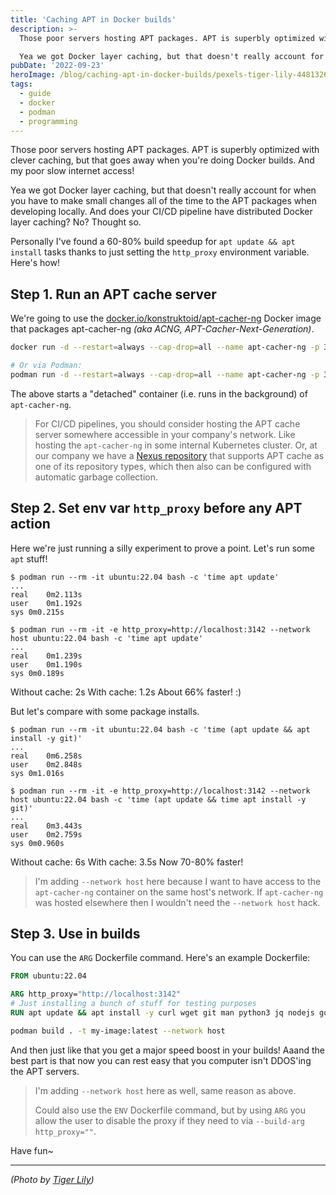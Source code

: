 ```yaml
---
title: 'Caching APT in Docker builds'
description: >-
  Those poor servers hosting APT packages. APT is superbly optimized with clever caching, but that goes away when you're doing Docker builds. And my poor slow internet access!

  Yea we got Docker layer caching, but that doesn't really account for when you have to make small changes all of the time to the APT packages when developing locally. And does your CI/CD pipeline have distributed Docker layer caching? No? Thought so.
pubDate: '2022-09-23'
heroImage: /blog/caching-apt-in-docker-builds/pexels-tiger-lily-4481326.jpg
tags:
  - guide
  - docker
  - podman
  - programming
---
```



Those poor servers hosting APT packages. APT is superbly optimized with clever caching, but that goes away when you're doing Docker builds. And my poor slow internet access!

Yea we got Docker layer caching, but that doesn't really account for when you have to make small changes all of the time to the APT packages when developing locally. And does your CI/CD pipeline have distributed Docker layer caching? No? Thought so.

Personally I've found a 60-80% build speedup for `apt update && apt install` tasks thanks to just setting the `http_proxy` environment variable. Here's how!

<!--more-->

## Step 1. Run an APT cache server

We're going to use the [docker.io/konstruktoid/apt-cacher-ng](https://hub.docker.com/r/konstruktoid/apt-cacher-ng) Docker image that packages apt-cacher-ng *(aka ACNG, APT-Cacher-Next-Generation)*.

```sh
docker run -d --restart=always --cap-drop=all --name apt-cacher-ng -p 3142:3142 konstruktoid/apt-cacher-ng VerboseLog=1 Debug=7 ForeGround=1 PassThroughPattern=.*

# Or via Podman:
podman run -d --restart=always --cap-drop=all --name apt-cacher-ng -p 3142:3142 konstruktoid/apt-cacher-ng VerboseLog=1 Debug=7 ForeGround=1 PassThroughPattern=.*
```

The above starts a "detached" container (i.e. runs in the background) of `apt-cacher-ng`.

> For CI/CD pipelines, you should consider hosting the APT cache server somewhere accessible in your company's network. Like hosting the `apt-cacher-ng` in some internal Kubernetes cluster. Or, at our company we have a [Nexus repository](https://www.sonatype.com/products/nexus-repository) that supports APT cache as one of its repository types, which then also can be configured with automatic garbage collection.

## Step 2. Set env var `http_proxy` before any APT action

Here we're just running a silly experiment to prove a point. Let's run some `apt` stuff!

```console
$ podman run --rm -it ubuntu:22.04 bash -c 'time apt update'
...
real	0m2.113s
user	0m1.192s
sys	0m0.215s

$ podman run --rm -it -e http_proxy=http://localhost:3142 --network host ubuntu:22.04 bash -c 'time apt update'
...
real	0m1.239s
user	0m1.190s
sys	0m0.189s
```

Without cache: 2s
With cache: 1.2s
About 66% faster! :)

But let's compare with some package installs.

```console
$ podman run --rm -it ubuntu:22.04 bash -c 'time (apt update && apt install -y git)'
...
real	0m6.258s
user	0m2.848s
sys	0m1.016s

$ podman run --rm -it -e http_proxy=http://localhost:3142 --network host ubuntu:22.04 bash -c 'time (apt update && time apt install -y git)'
...
real	0m3.443s
user	0m2.759s
sys	0m0.960s
```

Without cache: 6s
With cache: 3.5s
Now 70-80% faster!

> I'm adding `--network host` here because I want to have access to the `apt-cacher-ng` container on the same host's network. If `apt-cacher-ng` was hosted elsewhere then I wouldn't need the `--network host` hack.

## Step 3. Use in builds

You can use the `ARG` Dockerfile command. Here's an example Dockerfile:

```dockerfile
FROM ubuntu:22.04

ARG http_proxy="http://localhost:3142"
# Just installing a bunch of stuff for testing purposes
RUN apt update && apt install -y curl wget git man python3 jq nodejs golang
```

```sh
podman build . -t my-image:latest --network host
```

And then just like that you get a major speed boost in your builds! Aaand the best part is that now you can rest easy that you computer isn't DDOS'ing the APT servers.

> I'm adding `--network host` here as well, same reason as above.
>
> Could also use the `ENV` Dockerfile command, but by using `ARG` you allow the user to disable the proxy if they need to via `--build-arg http_proxy=""`.

Have fun~

---

*(Photo by [Tiger Lily](https://www.pexels.com/photo/photo-of-warehouse-4481326/))*
